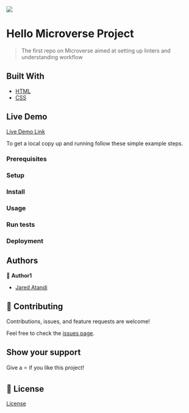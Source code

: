 ![](https://img.shields.io/badge/Microverse-blueviolet)

# Hello Microverse Project

> The first repo on Microverse aimed at setting up linters
> and understanding workflow


## Built With

- [HTML][html]
- [CSS][css]

## Live Demo 

[Live Demo Link](.)


To get a local copy up and running follow these simple example steps.

### Prerequisites

### Setup

### Install

### Usage

### Run tests

### Deployment



## Authors

👤 **Author1**

- [Jared Atandi][author]

## 🤝 Contributing

Contributions, issues, and feature requests are welcome!

Feel free to check the [issues page](../../issues/).

## Show your support

Give a ⭐️ if you like this project!


## 📝 License
[License][license]

[html]: ./.html
[css]: ./.css
[author]: ./
[license]: ./MIT.md




